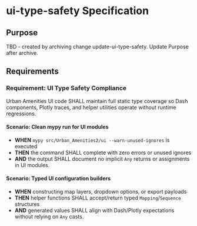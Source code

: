 # ui-type-safety Specification

## Purpose
TBD - created by archiving change update-ui-type-safety. Update Purpose after archive.
## Requirements
### Requirement: UI Type Safety Compliance
Urban Amenities UI code SHALL maintain full static type coverage so Dash components, Plotly traces, and helper utilities operate without runtime regressions.

#### Scenario: Clean mypy run for UI modules
- **WHEN** `mypy src/Urban_Amenities2/ui --warn-unused-ignores` is executed
- **THEN** the command SHALL complete with zero errors or unused ignores
- **AND** the output SHALL document no implicit `Any` returns or assignments in UI modules.

#### Scenario: Typed UI configuration builders
- **WHEN** constructing map layers, dropdown options, or export payloads
- **THEN** helper functions SHALL accept/return typed `Mapping`/`Sequence` structures
- **AND** generated values SHALL align with Dash/Plotly expectations without relying on `Any` casts.


